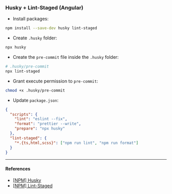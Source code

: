 ### Husky + Lint-Staged (Angular)

- Install packages:

```bash
npm install --save-dev husky lint-staged
```

- Create `.husky` folder:

```bash
npx husky
```

- Create the `pre-commit` file inside the `.husky` folder:

```bash
# .husky/pre-commit
npx lint-staged
```

- Grant execute permission to `pre-commit`:

```bash
chmod +x .husky/pre-commit
```

- Update `package.json`:

```json
{
  "scripts": {
    "lint": "eslint --fix",
    "format": "prettier --write",
    "prepare": "npx husky"
  },
  "lint-staged": {
    "*.{ts,html,scss}": ["npm run lint", "npm run format"]
  }
}
```

---

#### References

- [[NPM] Husky](https://www.npmjs.com/package/husky)
- [[NPM] Lint-Staged](https://www.npmjs.com/package/lint-staged)
